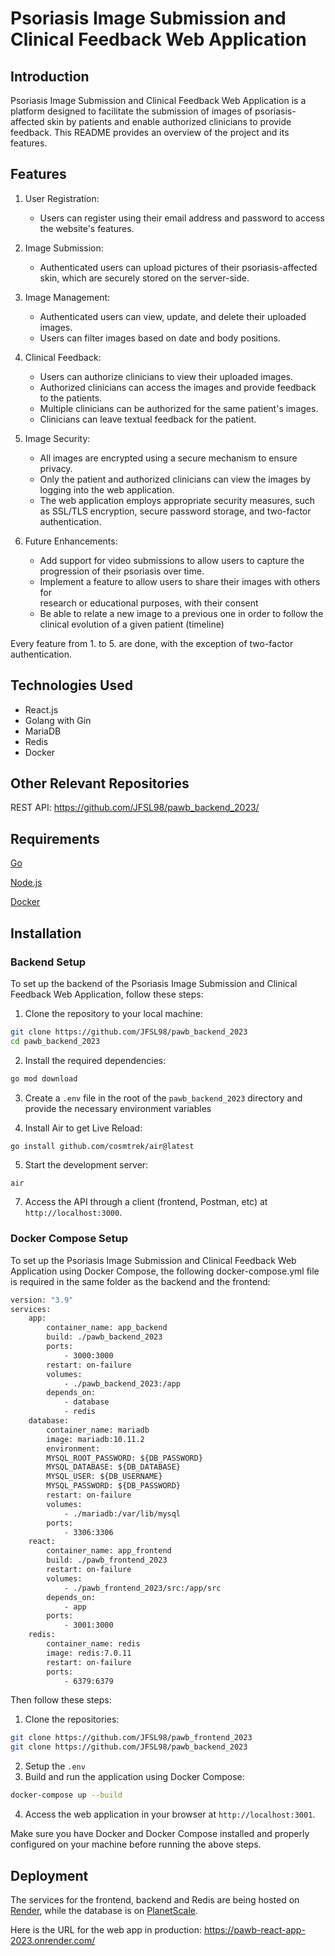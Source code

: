 
# Psoriasis Image Submission and Clinical Feedback Web Application

## Introduction
Psoriasis Image Submission and Clinical Feedback Web Application is a platform designed to facilitate the submission of images of psoriasis-affected skin by patients and enable authorized clinicians to provide feedback. This README provides an overview of the project and its features.

## Features

1.  User Registration:
	-   Users can register using their email address and password to access the website's features.

2.  Image Submission:
    -   Authenticated users can upload pictures of their psoriasis-affected skin, which are securely stored on the server-side.

3.  Image Management:
    - Authenticated users can view, update, and delete their uploaded images.
    - Users can filter images based on date and body positions.

4.  Clinical Feedback:
    - Users can authorize clinicians to view their uploaded images.
    - Authorized clinicians can access the images and provide feedback to the patients.
    - Multiple clinicians can be authorized for the same patient's images.
    - Clinicians can leave textual feedback for the patient.

5.  Image Security:
    - All images are encrypted using a secure mechanism to ensure privacy.
    - Only the patient and authorized clinicians can view the images by logging into the web application.
    -   The web application employs appropriate security measures, such as SSL/TLS encryption, secure password storage, and two-factor authentication.

6.  Future Enhancements:  
	- Add  support  for  video  submissions  to  allow  users  to  capture  the  
progression of their psoriasis over time.  
	- Implement a feature to allow users to share their images with others for  
research or educational purposes, with their consent  
	- Be able to relate a new image to a previous one in order to follow the  
clinical evolution of a given patient (timeline)

Every feature from 1. to 5. are done, with the exception of two-factor authentication.

## Technologies Used
- React.js
- Golang with Gin
- MariaDB
- Redis
- Docker

## Other Relevant Repositories
REST API: https://github.com/JFSL98/pawb_backend_2023/

## Requirements
[Go](https://go.dev/doc/install)

[Node.js](https://nodejs.org/en/download)

[Docker](https://www.docker.com/get-started/)

## Installation

### Backend Setup
To set up the backend of the Psoriasis Image Submission and Clinical Feedback Web Application, follow these steps:

1.  Clone the repository to your local machine:
```bash
git clone https://github.com/JFSL98/pawb_backend_2023
cd pawb_backend_2023
``` 
    
2.  Install the required dependencies:
```bash
go mod download
``` 
    
3. Create a `.env` file in the root of the `pawb_backend_2023` directory and provide the necessary environment variables

4. Install Air to get Live Reload:
```
go install github.com/cosmtrek/air@latest
```
5. Start the development server:
```bash
air
``` 
    
7. Access the API through a client (frontend, Postman, etc) at `http://localhost:3000`.

### Docker Compose Setup
To set up the Psoriasis Image Submission and Clinical Feedback Web Application using Docker Compose, the following docker-compose.yml file is required in the same folder as the backend and the frontend:

```dockerfile
version: "3.9"
services:
	app:
		container_name: app_backend
		build: ./pawb_backend_2023
		ports:
			- 3000:3000
		restart: on-failure
		volumes:
			- ./pawb_backend_2023:/app
		depends_on:
			- database
			- redis
	database:
		container_name: mariadb
		image: mariadb:10.11.2
		environment:
		MYSQL_ROOT_PASSWORD: ${DB_PASSWORD}
		MYSQL_DATABASE: ${DB_DATABASE}
		MYSQL_USER: ${DB_USERNAME}
		MYSQL_PASSWORD: ${DB_PASSWORD}
		restart: on-failure
		volumes:
			- ./mariadb:/var/lib/mysql
		ports:
			- 3306:3306
	react:
		container_name: app_frontend
		build: ./pawb_frontend_2023
		restart: on-failure
		volumes:
			- ./pawb_frontend_2023/src:/app/src
		depends_on:
			- app
		ports:
			- 3001:3000
	redis:
		container_name: redis
		image: redis:7.0.11
		restart: on-failure
		ports:
			- 6379:6379
```

Then follow these steps:
1. Clone the repositories:
```bash
git clone https://github.com/JFSL98/pawb_frontend_2023
git clone https://github.com/JFSL98/pawb_backend_2023
``` 

2. Setup the `.env`
3. Build and run the application using Docker Compose:
```bash
docker-compose up --build
```
4. Access the web application in your browser at `http://localhost:3001`.

Make sure you have Docker and Docker Compose installed and properly configured on your machine before running the above steps.

## Deployment
The services for the frontend, backend and Redis are being hosted on [Render](https://render.com/), while the database is on [PlanetScale](https://planetscale.com/).

Here is the URL for the web app in production:
https://pawb-react-app-2023.onrender.com/
